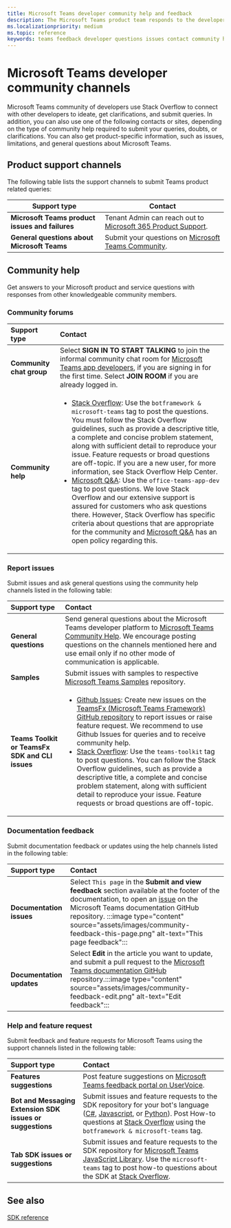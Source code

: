 ```yaml
---
title: Microsoft Teams developer community help and feedback
description: The Microsoft Teams product team responds to the developer community across various feedback and support channels.
ms.localizationpriority: medium
ms.topic: reference
keywords: teams feedback developer questions issues contact community help request bugs contributions community discussions
---
```


# Microsoft Teams developer community channels

Microsoft Teams community of developers use Stack Overflow to connect with other developers to ideate, get clarifications, and submit queries. In addition, you can also use one of the following contacts or sites, depending on the type of community help required to submit your queries, doubts, or clarifications. You can also get product-specific information, such as issues, limitations, and general questions about Microsoft Teams.

## Product support channels
The following table lists the support channels to submit Teams product related queries:

|            **Support type**            |               **Contact**                                                                                  |
|-----------------------------------------------------|---------------------------------------------------------------------------------------------------------------------------------------------------------------------------------------------------------------------------------------------------------------------------------------------------------------------------------------------------------------------------------------------------------------------------------------------------------------------------------------------------|
|         **Microsoft Teams product issues and failures**          | Tenant Admin can reach out to [Microsoft 365 Product Support](/microsoft-365/admin/contact-support-for-business-products).                                                            |
|        **General questions about Microsoft Teams**        |  Submit your questions on [Microsoft Teams Community](https://answers.microsoft.com/en-us/msteams/forum).|

## Community help

Get answers to your Microsoft product and service questions with responses from other knowledgeable community members.

### Community forums

| **Support type**|   **Contact**  |
|:--------------------|:------------------|
|**Community chat group**     |Select **SIGN IN TO START TALKING** to join the informal community chat room for [Microsoft Teams app developers](https://gitter.im/OfficeDev/MicrosoftTeamsAppDev), if you are signing in for the first time. Select **JOIN ROOM** if you are already logged in.       |
|**Community help**   | <ul> <li>[Stack Overflow](https://stackoverflow.com/questions/tagged/microsoft-teams): Use the `botframework & microsoft-teams` tag to post the questions. You must follow the Stack Overflow guidelines, such as provide a descriptive title, a complete and concise problem statement, along with sufficient detail to reproduce your issue. Feature requests or broad questions are off-topic. If you are a new user, for more information, see Stack Overflow Help Center.</li>  <li> [Microsoft Q&A](/answers/topics/office-teams-app-dev.html): Use the `office-teams-app-dev` tag to post questions. We love Stack Overflow and our extensive support is assured for customers who ask questions there. However, Stack Overflow has specific criteria about questions that are appropriate for the community and [Microsoft Q&A](/answers/topics/office-teams-app-dev.html) has an open policy regarding this. </li><ul> | 

### Report issues 

Submit issues and ask general questions using the community help channels listed in the following table:

| **Support type**  |   **Contact**  |
|:------------------------|:--------------------|
| **General questions**         |Send general questions about the Microsoft Teams developer platform to [Microsoft Teams Community Help](mailto:microsoftteamsdev@microsoft.com). We encourage posting questions on the channels mentioned here and use email only if no other mode of communication is applicable. |
|        **Samples**         | Submit issues with samples to respective [Microsoft Teams Samples](https://github.com/OfficeDev/Microsoft-Teams-Samples) repository.|
|          **Teams Toolkit or TeamsFx SDK and CLI issues**           |     <ul><li> [Github Issues](https://github.com/OfficeDev/TeamsFx/issues): Create new issues on the [TeamsFx (Microsoft Teams Framework) GitHub repository](https://github.com/OfficeDev/TeamsFx) to report issues or raise feature request. We recommend to use Github Issues for queries and to receive community help.                                    <li>  [Stack Overflow](https://stackoverflow.com/questions/tagged/teams-toolkit): Use the `teams-toolkit` tag to post questions. You can follow the Stack Overflow guidelines, such as provide a descriptive title, a complete and concise problem statement, along with sufficient detail to reproduce your issue. Feature requests or broad questions are off-topic. </li> </ul> |

### Documentation feedback

Submit documentation feedback or updates using the help channels listed in the following table:

|    **Support type**  |   **Contact**  |
|:---------------------|:----------------|
|  **Documentation issues**  |        Select `This page` in the **Submit and view feedback** section available at the footer of the documentation, to open an [issue](https://github.com/MicrosoftDocs/msteams-docs/issues) on the Microsoft Teams documentation GitHub repository.  :::image type="content" source="assets/images/community-feedback-this-page.png" alt-text="This page feedback":::|  
|**Documentation updates**           |     Select **Edit** in the article you want to update, and submit a pull request to the [Microsoft Teams documentation GitHub](https://github.com/MicrosoftDocs/msteams-docs) repository.:::image type="content" source="assets/images/community-feedback-edit.png" alt-text="Edit feedback":::|

### Help and feature request

Submit feedback and feature requests for Microsoft Teams using the support channels listed in the following table:

|    **Support type**  |   **Contact**       |
|:-----------------------------------|:-------------------------|
|       **Features suggestions**       | Post feature suggestions on [Microsoft Teams feedback portal on UserVoice](https://microsoftteams.uservoice.com/forums/555103-public-preview/category/182881-developer-platform). |
|         **Bot and Messaging Extension SDK issues or suggestions**         | Submit issues and feature requests to the SDK repository for your bot's language ([C#](https://github.com/Microsoft/botbuilder-dotnet/), [Javascript](https://github.com/Microsoft/botbuilder-js), or [Python](https://github.com/Microsoft/botbuilder-python)). Post How-to questions at [Stack Overflow](https://stackoverflow.com/questions/tagged/botframework%20microsoft-teams) using the `botframework & microsoft-teams` tag.   |
|           **Tab SDK issues or suggestions**          |         Submit issues and feature requests to the SDK repository for [Microsoft Teams JavaScript Library](https://github.com/OfficeDev/microsoft-teams-library-js/issues). Use the `microsoft-teams` tag to post how-to questions about the SDK at [Stack Overflow](https://stackoverflow.com/questions/tagged/microsoft-teams). |

## See also

[SDK reference](/javascript/api/overview/msteams-client?view=msteams-client-js-latest&preserve-view=true)
